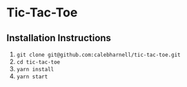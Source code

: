 # Tic-Tac-Toe

## Installation Instructions

1. `git clone git@github.com:calebharnell/tic-tac-toe.git`
2. `cd tic-tac-toe`
3. `yarn install`
4. `yarn start`
